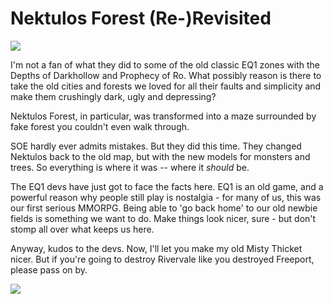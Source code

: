 # Nektulos Forest (Re-)Revisited

![](http://westkarana.com/images/newnek1.jpg)



I'm not a fan of what they did to some of the old classic EQ1 zones with the Depths of Darkhollow and Prophecy of Ro. What possibly reason is there to take the old cities and forests we loved for all their faults and simplicity and make them crushingly dark, ugly and depressing?



Nektulos Forest, in particular, was transformed into a maze surrounded by fake forest you couldn't even walk through.



SOE hardly ever admits mistakes. But they did this time. They changed Nektulos back to the old map, but with the new models for monsters and trees. So everything is where it was -- where it *should* be.



The EQ1 devs have just got to face the facts here. EQ1 is an old game, and a powerful reason why people still play is nostalgia - for many of us, this was our first serious MMORPG. Being able to 'go back home' to our old newbie fields is something we want to do. Make things look nicer, sure - but don't stomp all over what keeps us here.



Anyway, kudos to the devs. Now, I'll let you make my old Misty Thicket nicer. But if you're going to destroy Rivervale like you destroyed Freeport, please pass on by.



![](http://westkarana.com/images/newnek2.jpg)


